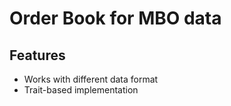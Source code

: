 # Order Book for MBO data
## Features
- Works with different data format
- Trait-based implementation
